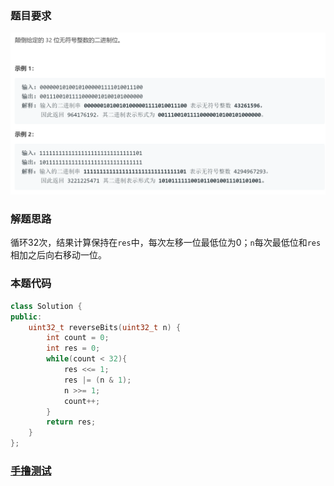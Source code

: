 ### 题目要求

![](./pic/190.png)

### 解题思路

循环32次，结果计算保持在`res`中，每次左移一位最低位为0；`n`每次最低位和`res`相加之后向右移动一位。

### 本题代码

```c++
class Solution {
public:
    uint32_t reverseBits(uint32_t n) {
        int count = 0;
        int res = 0;
        while(count < 32){
            res <<= 1;
            res |= (n & 1);
            n >>= 1;
            count++;
        }
        return res;
    }
};
```

### [手撸测试](https://leetcode-cn.com/problems/reverse-bits/)  

